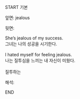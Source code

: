 START
기본

앞면:
jealous


뒷면:
<div>She’s jealous of my success. <br></div><div><div><div>그녀는 나의 성공을 시기한다.</div></div></div><div><br></div><div><div>I hated myself for feeling jealous. </div><div><div>나는 질투심을 느끼는 내 자신이 미웠다.</div></div></div><div><br></div>질투하는<br>


해석:

END